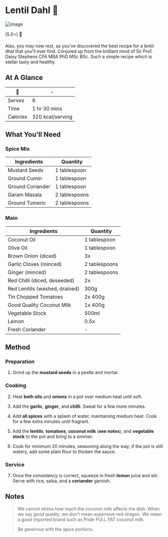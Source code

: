 # Lentil Dahl 🥘

![image](https://drive.google.com/uc?export=view&id=1wgNpJ5Y8XfwfvIM_kVZ_EPLn6pPzpT_H)

[//]: # (when adding google drive link, just replace the asset id, don't change anything else about the above link otherwise the image will not display)

[//]: # (remember to give rating and delete the green heart if not a whole-health dish)

(5.0⭐️) 💚

Alas, you may now rest, as you've discovered the best recipe for a lentil dhal that you'll ever find. Conjured up from the brilliant mind of Sir Prof. Daisy Stephens CFA MBA PhD MSc BSc. Such a simple recipe which is stellar tasty and healthy.

## At A Glance

🥘 | -
-- | --
Serves | 6
Time | 1 hr 30 mins
Calories | 320 kcal/serving

## What You'll Need

### **Spice Mix**

Ingredients | Quantity
-- | --
Mustard Seeds | 1 tablespoon
Ground Cumin | 1 tablespoon
Ground Coriander | 1 tablespoon
Garam Masala | 2 tablespoons
Ground Tumeric | 2 tablespoons

### **Main**

Ingredients | Quantity
-- | --
Coconut Oil | 1 tablespoon
Olive Oil | 1 tablespoon
Brown Onion (diced) | 3x
Garlic Cloves (minced) | 2 tablespoons
Ginger (minced) | 2 tablespoons
Red Chilli (diced, deseeded) | 2x
Red Lenitils (washed, drained) | 300g
Tin Chopped Tomatoes | 2x 400g
Good Quality Coconut Milk | 1x 400g
Vegetable Stock | 500ml
Lemon | 0.5x
Fresh Coriander | -

## Method

### **Preparation**

1. Grind up the **mustard seeds** in a pestle and mortar.

### **Cooking**

2. Heat **both oils** and **onions** in a pot over medium heat until soft.

3. Add the **garlic**, **ginger**, and **chilli**. Sweat for a few more minutes.

4. Add **all spices** with a splash of water, maintaining medium heat. Cook for a few extra minutes until fragrant.

5. Add the **lentils**, **tomatoes**, **coconut milk** (**see notes**), and **vegetable stock** to the pot and bring to a simmer.

6. Cook for minimum 20 minutes, seasoning along the way; if the pot is still watery, add some plain flour to thicken the sauce.

### **Service**

7. Once the consistency is correct, squeeze in fresh **lemon** juice and stir. Serve with rice, salsa, and a **coriander** garnish.

## Notes

> We cannot stress how much the coconut milk affects the dish. When we say *good quality*, we don't mean expensive red-dragon. We mean a good imported brand such as Pride FULL FAT coconut milk.

> Be generous with the spice portions.